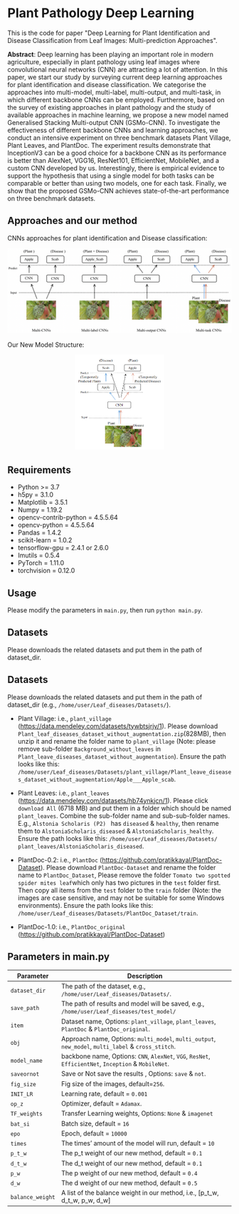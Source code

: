 # Plant Pathology Deep Learning

This is the code for paper "Deep Learning for Plant Identification and Disease  Classification from Leaf Images: Multi-prediction Approaches".

**Abstract**: Deep learning has been playing an important role in modern agriculture, especially in plant pathology using leaf images where convolutional neural networks (CNN) are attracting a lot of attention. In this paper, we start our study by surveying current deep learning approaches for plant identification and disease classification. We categorise the approaches into multi-model, multi-label, multi-output, and multi-task, in which different backbone CNNs can be employed. Furthermore, based on the survey of existing approaches in plant pathology and the study of available approaches in machine learning, we propose a new model named Generalised Stacking Multi-output CNN (GSMo-CNN). To investigate the effectiveness of different backbone CNNs and learning approaches, we conduct an intensive experiment on three benchmark datasets Plant Village, Plant Leaves, and PlantDoc. The experiment results demonstrate that InceptionV3 can be a good choice for a backbone CNN as its performance is better than AlexNet, VGG16, ResNet101, EfficientNet, MobileNet, and a custom CNN developed by us. Interestingly, there is empirical evidence to support the hypothesis that using a single model for both tasks can be comparable or better than using two models, one for each task. Finally, we show that the proposed GSMo-CNN achieves state-of-the-art performance on three benchmark datasets.

## Approaches and our method
CNNs approaches for plant identification and Disease classification:
<p align="center">
  <img width="600" src="figs/3_classes_CNN.png">
</p>


Our New Model Structure:
<p align="center">
  <img width="200" src="figs/new_model.png">
</p>


## Requirements
* Python >= 3.7
* h5py = 3.1.0
* Matplotlib = 3.5.1
* Numpy = 1.19.2
* opencv-contrib-python = 4.5.5.64 
* opencv-python = 4.5.5.64
* Pandas = 1.4.2
* scikit-learn = 1.0.2
* tensorflow-gpu = 2.4.1 or 2.6.0
* Imutils = 0.5.4
* PyTorch = 1.11.0
* torchvision = 0.12.0

## Usage
Please modify the parameters in `main.py`, then run `python main.py`.

## Datasets
Please downloads the related datasets and put them in the path of dataset_dir.

## Datasets
Please downloads the related datasets and put them in the path of dataset_dir (e.g., `/home/user/Leaf_diseases/Datasets/`).

* Plant Village: i.e., `plant_village` (https://data.mendeley.com/datasets/tywbtsjrjv/1).
Please download `Plant_leaf_diseases_dataset_without_augmentation.zip`(828MB), then unzip it and rename the folder name to `plant_village` (Note: please remove sub-folder `Background_without_leaves` in `Plant_leave_diseases_dataset_without_augmentation`). Ensure the path looks like this: `/home/user/Leaf_diseases/Datasets/plant_village/Plant_leave_diseases_dataset_without_augmentation/Apple___Apple_scab`.

* Plant Leaves: i.e., `plant_leaves` (https://data.mendeley.com/datasets/hb74ynkjcn/1).
Please click `download All` (6718 MB) and put them in a folder which should be named `plant_leaves`. Combine the sub-folder name and sub-sub-folder names. E.g., `Alstonia Scholaris (P2) ` has `diseased` & `healthy`, then rename them to `AlstoniaScholaris_diseased` & `AlstoniaScholaris_healthy`. Ensure the path looks like this: `/home/user/Leaf_diseases/Datasets/ plant_leaves/AlstoniaScholaris_diseased`.

* PlantDoc-0.2: i.e., `PlantDoc` (https://github.com/pratikkayal/PlantDoc-Dataset). 
Please download `PlantDoc-Dataset` and rename the folder name to `PlantDoc_Dataset`, Please remove the folder `Tomato two spotted spider mites leaf`which only has two pictures in the `test` folder first. Then copy all items from the `test` folder to the `train` folder (Note: the images are case sensitive, and may not be suitable for some Windows environments). Ensure the path looks like this: `/home/user/Leaf_diseases/Datasets/PlantDoc_Dataset/train`.
	
* PlantDoc-1.0: i.e., `PlantDoc_original` (https://github.com/pratikkayal/PlantDoc-Dataset)


## Parameters in main.py
| Parameter                      | Description                                 |
| ----------------------------- | ---------------------------------------- |
| `dataset_dir`                     | The path of the dataset, e.g., `/home/user/Leaf_diseases/Datasets/`. |
| `save_path`                     | The path of results and model will be saved, e.g., `/home/user/Leaf_diseases/test_model/` |
| `item`                     |  Dataset name, Options: `plant_village`, `plant_leaves`, `PlantDoc` & `PlantDoc_original`. |
| `obj`                     | Approach name, Options: `multi_model`, `multi_output`, `new_model`, `multi_label` & `cross_stitch`. |
| `model_name`   | backbone name, Options: `CNN`, `AlexNet`, `VGG`, `ResNet`, `EfficientNet`, `Inception` & `MobileNet`. |
| `saveornot`         | Save or Not save the results , Options: `save` & `not`. |
| `fig_size`                     | Fig size of the images, default=`256`. |
| `INIT_LR`                     | Learning rate, default = `0.001` |
| `op_z`                     | Optimizer, default = `Adamax`. |
| `TF_weights`                     | Transfer Learning weights, Options: `None` & `imagenet` |
| `bat_si`                     | Batch size, default = `16` |
| `epo`                     | Epoch, default = `10000` |
| `times `                     | The times’ amount of the model will run, default = `10` |
| `p_t_w `                     | The p_t weight of our new method, default = `0.1`  |
| `d_t_w `                     | The d_t weight of our new method, default = `0.1` |
| `p_w`                     | The p weight of our new method, default = `0.4` |
| `d_w `                     | The d weight of our new method,  default = `0.5` |
| `balance_weight` |  A list of the balance weight in our method, i.e., [p_t_w, d_t_w, p_w, d_w] |










